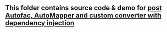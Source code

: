 ## This folder contains source code & demo for [post Autofac, AutoMapper and custom converter with dependency injection](http://thoai-nguyen.blogspot.com.au/2011/10/autofac-automapper-custom-converter-di.html)